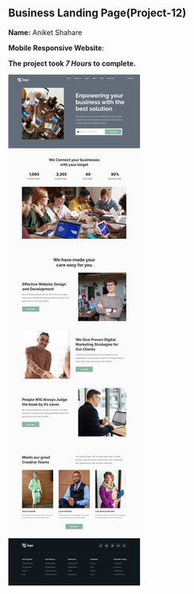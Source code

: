 ## Business Landing Page(Project-12)  

**Name:** Aniket Shahare

**Mobile Responsive Website**:

**The project took ***7 Hours*** to complete.** 


![image](final.png)